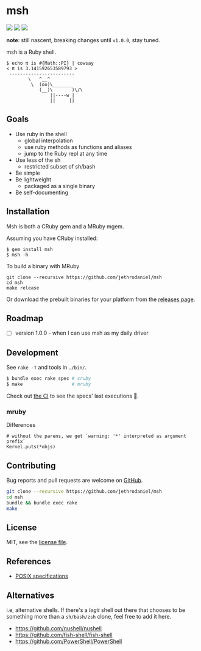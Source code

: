 # msh

![](https://github.com/jethrodaniel/msh/workflows/ci/badge.svg)
![](https://img.shields.io/github/license/jethrodaniel/msh.svg)
![](https://img.shields.io/github/stars/jethrodaniel/msh?style=social)

**note**: still nascent, breaking changes until `v1.0.0`, stay tuned.

msh is a Ruby shell.

```
$ echo π is #{Math::PI} | cowsay
< π is 3.141592653589793 >
 ------------------------
        \   ^__^
         \  (oo)\_______
            (__)\       )\/\
                ||----w |
                ||     ||
```
## Goals

- Use ruby in the shell
  - global interpolation
  - use ruby methods as functions and aliases
  - jump to the Ruby repl at any time
- Use less of the sh
  - restricted subset of sh/bash
- Be simple
- Be lightweight
  - packaged as a single binary
- Be self-documenting

## Installation

Msh is both a CRuby gem and a MRuby mgem.

Assuming you have CRuby installed:

```
$ gem install msh
$ msh -h
```

To build a binary with MRuby

```
git clone --recursive https://github.com/jethrodaniel/msh
cd msh
make release
```

Or download the prebuilt binaries for your platform from the [releases page](https://github.com/jethrodaniel/msh/releases).


## Roadmap

- [ ] version 1.0.0 - when I can use msh as my daily driver

## Development

See `rake -T` and tools in `./bin/`.

```sh
$ bundle exec rake spec # cruby
$ make                  # mruby
```

Check out [the CI](https://github.com/jethrodaniel/msh/actions/) to see the specs' last executions 🔪.

### mruby

Differences

```
# without the parens, we get `warning: '*' interpreted as argument prefix`
Kernel.puts(*objs)
```

## Contributing

Bug reports and pull requests are welcome on [GitHub](https://github.com/jethrodaniel/msh).

```sh
git clone --recursive https://github.com/jethrodaniel/msh
cd msh
bundle && bundle exec rake
make
```

## License

MIT, see the [license file](license.txt).

## References

- [POSIX specifications](https://pubs.opengroup.org/onlinepubs/9699919799/)

## Alternatives

i.e, alternative shells. If there's a _legit_ shell out there that chooses to
be something more than a `sh/bash/zsh` clone, feel free to add it here.

- https://github.com/nushell/nushell
- https://github.com/fish-shell/fish-shell
- https://github.com/PowerShell/PowerShell
